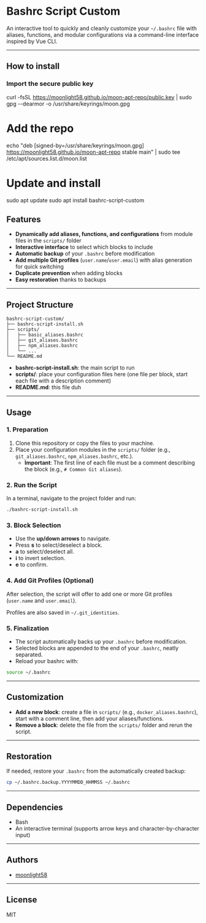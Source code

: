 # Bashrc Script Custom

An interactive tool to quickly and cleanly customize your `~/.bashrc` file with aliases, functions, and modular configurations via a command-line interface inspired by Vue CLI.

---

## How to install
### Import the secure public key
curl -fsSL https://moonlight58.github.io/moon-apt-repo/public.key | sudo gpg --dearmor -o /usr/share/keyrings/moon.gpg

# Add the repo
echo "deb [signed-by=/usr/share/keyrings/moon.gpg] https://moonlight58.github.io/moon-apt-repo stable main" | sudo tee /etc/apt/sources.list.d/moon.list

# Update and install
sudo apt update
sudo apt install bashrc-script-custom


## Features

- **Dynamically add aliases, functions, and configurations** from module files in the `scripts/` folder
- **Interactive interface** to select which blocks to include
- **Automatic backup** of your `.bashrc` before modification
- **Add multiple Git profiles** (`user.name`/`user.email`) with alias generation for quick switching
- **Duplicate prevention** when adding blocks
- **Easy restoration** thanks to backups

---

## Project Structure

```
bashrc-script-custom/
├── bashrc-script-install.sh
├── scripts/
│   ├── basic_aliases.bashrc
│   ├── git_aliases.bashrc
│   ├── npm_aliases.bashrc
│   └── ... 
└── README.md
```

- **bashrc-script-install.sh**: the main script to run
- **scripts/**: place your configuration files here (one file per block, start each file with a description comment)
- **README.md**: this file duh

---

## Usage

### 1. Preparation

1. Clone this repository or copy the files to your machine.
2. Place your configuration modules in the `scripts/` folder (e.g., `git_aliases.bashrc`, `npm_aliases.bashrc`, etc.).
   - **Important**: The first line of each file must be a comment describing the block (e.g., `# Common Git aliases`).

### 2. Run the Script

In a terminal, navigate to the project folder and run:

```bash
./bashrc-script-install.sh
```

### 3. Block Selection

- Use the **up/down arrows** to navigate.
- Press **s** to select/deselect a block.
- **a** to select/deselect all.
- **i** to invert selection.
- **e** to confirm.

### 4. Add Git Profiles (Optional)

After selection, the script will offer to add one or more Git profiles (`user.name` and `user.email`).

Profiles are also saved in `~/.git_identities`.

### 5. Finalization

- The script automatically backs up your `.bashrc` before modification.
- Selected blocks are appended to the end of your `.bashrc`, neatly separated.
- Reload your bashrc with:

```bash
source ~/.bashrc
```

---

## Customization

- **Add a new block**: create a file in `scripts/` (e.g., `docker_aliases.bashrc`), start with a comment line, then add your aliases/functions.
- **Remove a block**: delete the file from the `scripts/` folder and rerun the script.

---

## Restoration

If needed, restore your `.bashrc` from the automatically created backup:

```bash
cp ~/.bashrc.backup.YYYYMMDD_HHMMSS ~/.bashrc
```

---

## Dependencies

- Bash
- An interactive terminal (supports arrow keys and character-by-character input)

---

## Authors

- [moonlight58](https://github.com/moonlight58)

---

## License

MIT